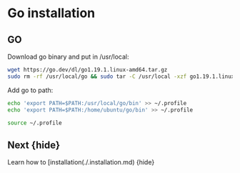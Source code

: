 <!--
order: 3
-->

# Go installation

## GO

Download go binary and put in /usr/local:


```bash
wget https://go.dev/dl/go1.19.1.linux-amd64.tar.gz
sudo rm -rf /usr/local/go && sudo tar -C /usr/local -xzf go1.19.1.linux-amd64.tar.gz
```

Add go to path:

```bash
echo 'export PATH=$PATH:/usr/local/go/bin' >> ~/.profile
echo 'export PATH=$PATH:/home/ubuntu/go/bin' >> ~/.profile

source ~/.profile
```
## Next {hide}

Learn how to [installation(./.installation.md) {hide}